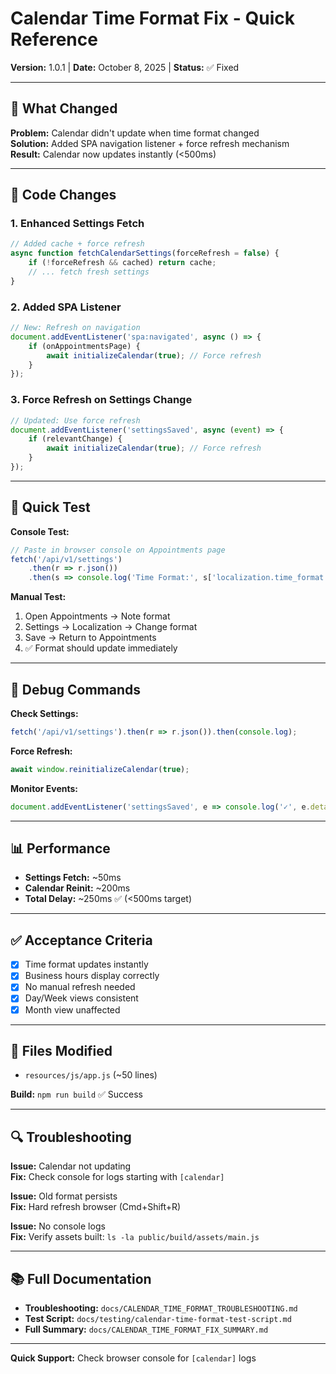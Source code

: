 # Calendar Time Format Fix - Quick Reference

**Version:** 1.0.1 | **Date:** October 8, 2025 | **Status:** ✅ Fixed

---

## 🎯 What Changed

**Problem:** Calendar didn't update when time format changed  
**Solution:** Added SPA navigation listener + force refresh mechanism  
**Result:** Calendar now updates instantly (<500ms)

---

## 🔧 Code Changes

### 1. Enhanced Settings Fetch
```javascript
// Added cache + force refresh
async function fetchCalendarSettings(forceRefresh = false) {
    if (!forceRefresh && cached) return cache;
    // ... fetch fresh settings
}
```

### 2. Added SPA Listener
```javascript
// New: Refresh on navigation
document.addEventListener('spa:navigated', async () => {
    if (onAppointmentsPage) {
        await initializeCalendar(true); // Force refresh
    }
});
```

### 3. Force Refresh on Settings Change
```javascript
// Updated: Use force refresh
document.addEventListener('settingsSaved', async (event) => {
    if (relevantChange) {
        await initializeCalendar(true); // Force refresh
    }
});
```

---

## 🧪 Quick Test

**Console Test:**
```javascript
// Paste in browser console on Appointments page
fetch('/api/v1/settings')
    .then(r => r.json())
    .then(s => console.log('Time Format:', s['localization.time_format']));
```

**Manual Test:**
1. Open Appointments → Note format
2. Settings → Localization → Change format
3. Save → Return to Appointments
4. ✅ Format should update immediately

---

## 🐛 Debug Commands

**Check Settings:**
```javascript
fetch('/api/v1/settings').then(r => r.json()).then(console.log);
```

**Force Refresh:**
```javascript
await window.reinitializeCalendar(true);
```

**Monitor Events:**
```javascript
document.addEventListener('settingsSaved', e => console.log('✓', e.detail));
```

---

## 📊 Performance

- **Settings Fetch:** ~50ms
- **Calendar Reinit:** ~200ms
- **Total Delay:** ~250ms ✅ (<500ms target)

---

## ✅ Acceptance Criteria

- [x] Time format updates instantly
- [x] Business hours display correctly
- [x] No manual refresh needed
- [x] Day/Week views consistent
- [x] Month view unaffected

---

## 📝 Files Modified

- `resources/js/app.js` (~50 lines)

**Build:** `npm run build` ✅ Success

---

## 🔍 Troubleshooting

**Issue:** Calendar not updating  
**Fix:** Check console for logs starting with `[calendar]`

**Issue:** Old format persists  
**Fix:** Hard refresh browser (Cmd+Shift+R)

**Issue:** No console logs  
**Fix:** Verify assets built: `ls -la public/build/assets/main.js`

---

## 📚 Full Documentation

- **Troubleshooting:** `docs/CALENDAR_TIME_FORMAT_TROUBLESHOOTING.md`
- **Test Script:** `docs/testing/calendar-time-format-test-script.md`
- **Full Summary:** `docs/CALENDAR_TIME_FORMAT_FIX_SUMMARY.md`

---

**Quick Support:** Check browser console for `[calendar]` logs
